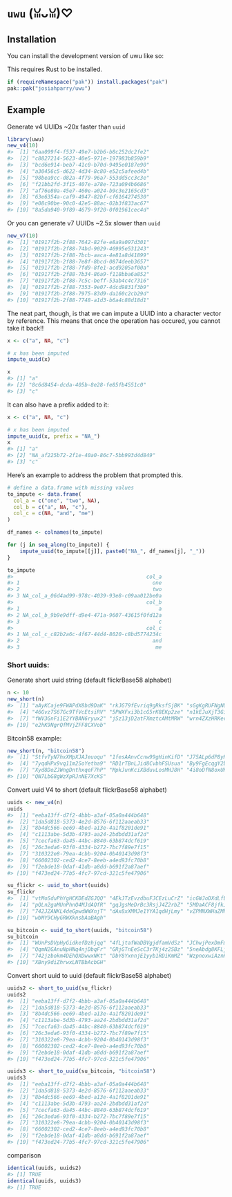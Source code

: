
<!-- README.md is generated from README.Rmd. Please edit that file -->

# `uwu` (ꈍᴗꈍ)♡

<!-- badges: start -->

<!-- badges: end -->

## Installation

You can install the development version of uwu like so:

This requires Rust to be installed.

``` r
if (requireNamespace("pak")) install.packages("pak")
pak::pak("josiahparry/uwu")
```

## Example

Generate v4 UUIDs ~20x faster than `uuid`

``` r
library(uwu)
new_v4(10)
#>  [1] "6aa099f4-f537-49e7-b2b6-b8c252dc2fe2"
#>  [2] "c8827214-5623-40e5-971e-197983b859b9"
#>  [3] "bcd6e914-beb7-41c0-b70d-9495e0187e90"
#>  [4] "a30456c5-d622-4d34-8c80-e52c5afeed4b"
#>  [5] "98bea9cc-d82a-4f79-96a7-553dd5cc3c3e"
#>  [6] "f21bb2fd-3f15-407e-a78e-723a094b6686"
#>  [7] "af76e80a-45e7-460e-a024-b9c3e2165cd3"
#>  [8] "63e6354a-caf9-4947-82bf-cf6164274530"
#>  [9] "e08c90be-90c0-42e5-88ac-02b3f833ac67"
#> [10] "8a5da940-9f89-4679-9f20-0f01961cec4d"
```

Or you can generate v7 UUIDs ~2.5x slower than `uuid`

``` r
new_v7(10)
#>  [1] "01917f2b-2f88-7642-82fe-e8a9a097d301"
#>  [2] "01917f2b-2f88-74bd-9029-46995e531243"
#>  [3] "01917f2b-2f88-7bcb-aaca-4e81a8d41899"
#>  [4] "01917f2b-2f88-7e8f-8bcd-0874deeb3657"
#>  [5] "01917f2b-2f88-7fd9-8fe1-acd9205af00a"
#>  [6] "01917f2b-2f88-7b34-86a9-f118bba6a852"
#>  [7] "01917f2b-2f88-7c5c-beff-53ab4c4c7316"
#>  [8] "01917f2b-2f88-7353-9e07-4dcd9831f3b9"
#>  [9] "01917f2b-2f88-7975-83d9-da160c2cb29d"
#> [10] "01917f2b-2f88-7748-a1d3-b6a4c88d18d1"
```

The neat part, though, is that we can impute a UUID into a character
vector by reference. This means that once the operation has occured, you
cannot take it back!!

``` r
x <- c("a", NA, "c")

# x has been imputed 
impute_uuid(x)

x
#> [1] "a"                                   
#> [2] "8c6d8454-dcda-405b-8e28-fe85fb4551c0"
#> [3] "c"
```

It can also have a prefix added to it:

``` r
x <- c("a", NA, "c")

# x has been imputed 
impute_uuid(x, prefix = "NA_")
x
#> [1] "a"                                      
#> [2] "NA_af225b72-2f1e-40a0-86c7-5bb993d4d849"
#> [3] "c"
```

Here’s an example to address the problem that prompted this.

``` r
# define a data.frame with missing values 
to_impute <- data.frame(
  col_a = c("one", "two", NA),
  col_b = c("a", NA, "c"),
  col_c = c(NA, "and", "me")
)

df_names <- colnames(to_impute)

for (j in seq_along(to_impute)) {
    impute_uuid(to_impute[[j]], paste0("NA_", df_names[j], "_"))
}

to_impute
#>                                           col_a
#> 1                                           one
#> 2                                           two
#> 3 NA_col_a_06d4ad99-978c-4039-93e8-c09aa012be0a
#>                                           col_b
#> 1                                             a
#> 2 NA_col_b_9b9e9dff-d9e4-471a-9607-43615f0fd12a
#> 3                                             c
#>                                           col_c
#> 1 NA_col_c_c82b2a6c-4f67-44d4-8020-c8bd5774234c
#> 2                                           and
#> 3                                            me
```

### Short uuids:

Generate short uuid string (default flickrBase58 alphabet)

``` r
n <- 10
new_short(n)
#>  [1] "aAyKCaje9FWAPdX8bd9DaK" "rkJG79fEvriq9gRksfSjBK" "sGgKgRUFNgNUFhgYhLXa51"
#>  [4] "46Gvz7S67Gc9TfVcEtsiRV" "5PWXFxi3b1cG5rK8EKp2ze" "n1kEJuXjT3Gibux8SGcN3h"
#>  [7] "fWV3GnFi1E2YYBAN6ryux2" "jSz13jD2atFXmztcAMtMRW" "wrn4ZXzHRKerGtQKJiDPGU"
#> [10] "e2hK9NgrQfMVjZFF8CXVob"
```

Bitcoin58 example:

``` r
new_short(n, "bitcoin58")
#>  [1] "StfvTyN7hxXMpXJAJeuoqu" "1fesAAnvCcnw99gHinKifD" "J75ALp6dP8yHVwygVNYCc9"
#>  [4] "7yqdHPx9vq11m2SoYetha9" "RD1rTBnLJid8CvbhFSUsua" "By9FgEcqgY2bDVU4ndSPDy"
#>  [7] "Xyd8DoZJWngDnthxqeF7hP" "MpkJunKciXBduvLosMHJ8H" "4i8oDfN8oxUKR6y2MZ3Ri5"
#> [10] "QN7LbG8gWzXpRJnNE7XcKS"
```

Convert uuid V4 to short (default flickrBase58 alphabet)

``` r
uuids <- new_v4(n)
uuids
#>  [1] "eeba13ff-d7f2-4bbb-a3af-05a0a444b648"
#>  [2] "1da5d818-5373-4e2d-8576-6f112aaeab33"
#>  [3] "8b4dc566-ee69-4bed-a13e-4a1f8201de91"
#>  [4] "c1113abe-5d3b-4793-aa24-2bdbdd31af2d"
#>  [5] "7cecfa63-da45-44bc-8840-63b874dcf619"
#>  [6] "26c3eda6-93f0-4334-b272-7bc7f89e7f15"
#>  [7] "310322e8-79ea-4cbb-9204-0b40143d98f3"
#>  [8] "66002302-ced2-4ce7-8eeb-a4ed93fc70b8"
#>  [9] "f2ebde18-0daf-41db-a8dd-b691f2a87aef"
#> [10] "f473ed24-77b5-4fc7-97cd-321c5fe47906"
```

``` r
su_flickr <- uuid_to_short(uuids)
su_flickr
#>  [1] "vtMoSduPhYgHCKDEdZGJQQ" "4EkJTzEvzdbuFJCEzLuCrZ" "icGWJoDXdLfLb3sq78hPCv"
#>  [4] "pQLn2gaMUnPhnQ4MJdAQfR" "gqJgsMeDrBc3RsjJ4Z2rbZ" "5MDaACF8jfkJY6fQiAH71n"
#>  [7] "742JZANKL4deGpwdWWXnjT" "dAx8xXMMJe1YYA1qdHjLmy" "vZPMNXWHaZMhaKQpFq5f4a"
#> [10] "wbMY9CHyGRWXknsbAaBAgh"
```

``` r
su_bitcoin <- uuid_to_short(uuids, "bitcoin58")
su_bitcoin
#>  [1] "WUnPsDVpHyGidkefDzhjqq" "4fLjtafWaDBVgjdfamVdSz" "JChwjPexDmFmB3TR78HpdW"
#>  [4] "QqmN2GAnuNpHNq4njDbqFr" "GRjGTnEeScC3rTKj4z2SBz" "5neAbdg8KFLjy6FqJbi71N"
#>  [7] "742jzbokm4DEhQXDwwxNKt" "DbY8YxnnjE1yyb1RDiKmMZ" "WzpnoxwiAznHAkqQgR5F4A"
#> [10] "XBny9diZhrwxLNTBbAcbGH"
```

Convert short uuid to uuid (default flickrBase58 alphabet)

``` r
uuids2 <- short_to_uuid(su_flickr)
uuids2
#>  [1] "eeba13ff-d7f2-4bbb-a3af-05a0a444b648"
#>  [2] "1da5d818-5373-4e2d-8576-6f112aaeab33"
#>  [3] "8b4dc566-ee69-4bed-a13e-4a1f8201de91"
#>  [4] "c1113abe-5d3b-4793-aa24-2bdbdd31af2d"
#>  [5] "7cecfa63-da45-44bc-8840-63b874dcf619"
#>  [6] "26c3eda6-93f0-4334-b272-7bc7f89e7f15"
#>  [7] "310322e8-79ea-4cbb-9204-0b40143d98f3"
#>  [8] "66002302-ced2-4ce7-8eeb-a4ed93fc70b8"
#>  [9] "f2ebde18-0daf-41db-a8dd-b691f2a87aef"
#> [10] "f473ed24-77b5-4fc7-97cd-321c5fe47906"
```

``` r
uuids3 <- short_to_uuid(su_bitcoin, "bitcoin58")
uuids3
#>  [1] "eeba13ff-d7f2-4bbb-a3af-05a0a444b648"
#>  [2] "1da5d818-5373-4e2d-8576-6f112aaeab33"
#>  [3] "8b4dc566-ee69-4bed-a13e-4a1f8201de91"
#>  [4] "c1113abe-5d3b-4793-aa24-2bdbdd31af2d"
#>  [5] "7cecfa63-da45-44bc-8840-63b874dcf619"
#>  [6] "26c3eda6-93f0-4334-b272-7bc7f89e7f15"
#>  [7] "310322e8-79ea-4cbb-9204-0b40143d98f3"
#>  [8] "66002302-ced2-4ce7-8eeb-a4ed93fc70b8"
#>  [9] "f2ebde18-0daf-41db-a8dd-b691f2a87aef"
#> [10] "f473ed24-77b5-4fc7-97cd-321c5fe47906"
```

comparison

``` r
identical(uuids, uuids2)
#> [1] TRUE
identical(uuids, uuids3)
#> [1] TRUE
```
